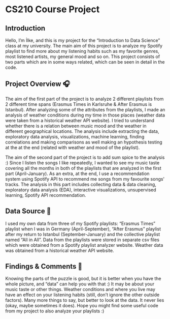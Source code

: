 # CS210 Course Project

## Introduction

Hello, I’m İlke, and this is my project for the “Introduction to Data Science” class at my university. The main aim of this project is to analyze my Spotify playlist to find more about my listening habits such as my favorite genres, most listened artists, my general mood and so on. This project consists of two parts which are in some ways related, which can be seen in detail in the code. 

## Project Overview 🎧
The aim of the first part of the project is to analyze 2 different playlists from 2 different time spans (Erasmus Times in Karlsruhe & After Erasmus is Istanbul). After analyzing some of the attributes from the playlists, I made an analysis of weather conditions during my time in those places (weather data were taken from a historical weather API website). I tried to understand whether there is a relation between music mood and the weather in different geographical locations. The analysis include extracting the data, exploratory data analysis, visualizations, machine learning, finding correlations and making comparisons as well making an hypothesis testing at the at the end (related with weather and mood of the playlist).

The aim of the second part of the project is to add sum spice to the analysis :) Since I listen the songs I like repeatedly, I wanted to see my music taste covering all the months in both of the playlists that are analyzed in the first part (April-January). As an extra, at the end, I use a recommendation system using Spotify API to recommend me songs from my favourite songs' tracks. The analysis in this part includes collecting data & data cleaning, exploratory data analysis (EDA), interactive visualizations, unsupervised learning, Spotify API recommendation.

## Data Source 🔑
I used my own data from three of my Spotify playlists: “Erasmus Times” playlist when I was in Germany (April-September), “After Erasmus” playlist after my return to Istanbul (September-January) and the collective playlist named “All in All”. Data from the playlists were stored in separate csv files which were obtained from a Spotify playlist analyzer website. Weather data was obtained from a historical weather API website.

## Findings & Comments 🔎
Knowing the parts of the puzzle is good, but it is better when you have the whole picture, and “data” can help you with that :) It may be about your music taste or other things.
Weather conditions and where you live may have an effect on your listening habits (still, don’t ignore the other outside factors).
Many more things to say, but better to look at the data. It never lies (okay, maybe sometimes it does).
Hope you might find some useful code from my project to also analyze your playlists :)
